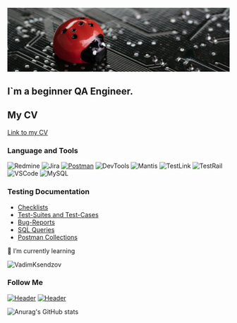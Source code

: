 [![Header](https://github.com/Oleksandr-Kryvenko/Oleksandr-Kryvenko/blob/main/assets/LadyBug.jpg)](https://www.linkedin.com/in/oleksandr-kryvenko/)

## I`m a beginner QA Engineer.

## My CV
[Link to my CV](https://drive.google.com/file/d/1txeR-U0p46IZ_6hZx7QilNBNWfg8oYFX/view?usp=sharing)

### Language and Tools
![Redmine](https://img.shields.io/badge/-Redmine-090909?style=for-the-badge&logo=Redmine)
![Jira](https://img.shields.io/badge/-Jira-090909?style=for-the-badge&logo=Jira)
[![Postman](https://img.shields.io/badge/-Postman-090909?style=for-the-badge&logo=Postman)](https://github.com/Oleksandr-Kryvenko/Postman)
![DevTools](https://img.shields.io/badge/-DevTools-090909?style=for-the-badge&logo=googlechrome&logoColor=2674f2)
![Mantis](https://img.shields.io/badge/-Mantis-090909?style=for-the-badge&logo=Mantis)
![TestLink](https://img.shields.io/badge/-TestLink-090909?style=for-the-badge&logo=Testlink)
![TestRail](https://img.shields.io/badge/-TestRail-090909?style=for-the-badge&logo=Testrail)
![VSCode](https://img.shields.io/badge/-VSCode-090909?style=for-the-badge&logo=VSCode)
![MySQL](https://img.shields.io/badge/MySQL-090909?style=for-the-badge&logo)

### Testing Documentation

- [Checklists](https://github.com/Oleksandr-Kryvenko/Checklists)
- [Test-Suites and Test-Cases](https://github.com/Oleksandr-Kryvenko/Test-Suites-and-Test-Cases)
- [Bug-Reports](https://github.com/Oleksandr-Kryvenko/Bug-Reports)
- [SQL Queries](https://github.com/Oleksandr-Kryvenko/SQL-Queries)
- [Postman Collections](https://github.com/Oleksandr-Kryvenko/Postman)

🌱 I’m currently learning

![VadimKsendzov](https://img.shields.io/badge/-Vadim_Ksendzov`s_QA_courses-090909?style=for-the-badge&logo=QA&logoColor=00618a)


### Follow Me
[![Header](https://img.shields.io/badge/Linkedin-090909?style=for-the-badge&logo=linkedin&logoColor=0073b1)](https://www.linkedin.com/in/oleksandr-kryvenko/)
[![Header](https://img.shields.io/badge/Telegram-090909?style=for-the-badge&logo=telegram&logoColor=31a5db)](https://t.me/Oleksandr_Kryvenko)

![Anurag's GitHub stats](https://github-readme-stats.vercel.app/api?username=Oleksandr-Kryvenko&show_icons=true&theme=radical)

<!-- добавить инсту? -->
